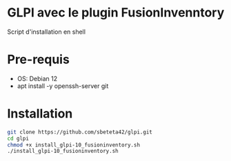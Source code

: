 # GLPI avec le plugin FusionInvenntory
Script d'installation en shell

# Pre-requis
- OS: Debian 12
- apt install -y openssh-server git

# Installation
```bash
git clone https://github.com/sbeteta42/glpi.git
cd glpi
chmod +x install_glpi-10_fusioninventory.sh
./install_glpi-10_fusioninventory.sh
